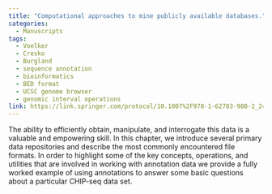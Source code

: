 ```yaml
---
title: "Computational approaches to mine publicly available databases."
categories:
  - Manuscripts
tags:
  - Voelker
  - Cresko
  - Burgland
  - sequence annotation
  - bioinformatics
  - BED format
  - UCSC genome browser
  - genomic interval operations
link: https://link.springer.com/protocol/10.1007%2F978-1-62703-980-2_24
---
```


The ability to efficiently obtain, manipulate, and interrogate this data is a valuable and empowering skill. In this chapter, we introduce several primary data repositories and describe the most commonly encountered file formats. In order to highlight some of the key concepts, operations, and utilities that are involved in working with annotation data we provide a fully worked example of using annotations to answer some basic questions about a particular CHIP-seq data set.